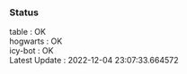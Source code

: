 ### Status


table : OK  
hogwarts : OK  
icy-bot : OK  
Latest Update : 2022-12-04 23:07:33.664572
